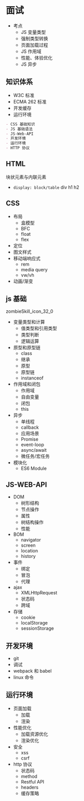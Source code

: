 # 面试

- 考点
  - JS 变量类型
  - 强制类型转换
  - 页面加载过程
  - JS 作用域
  - 性能、体验优化
  - JS 异步

## 知识体系

- W3C 标准
- ECMA 262 标准
- 开发缓存
- 运行环境

```md
- CSS 基础知识
- JS 基础语法
- JS-Web-API
- 开发环境
- 运行环境
- HTTP 协议
```

## HTML

块状元素与内联元素

- `display: block/table` div h1 h2

## CSS

- 布局
  - 盒模型
  - BFC
  - float
  - flex
- 定位
- 图文样式
- 移动端响应式
  - rem
  - media query
  - vw/vh
- 动画/渐变

## js 基础

zombieSkill_icon_32_0

- 变量类型和计算
  - 值类型和引用类型
  - 类型判断
  - 逻辑运算
- 原型和原型链
  - class
  - 继承
  - 原型
  - 原型链
  - instanceof
- 作用域和闭包
  - 作用域
  - 自由变量
  - 闭包
  - this
- 异步
  - 单线程
  - callback
  - 应用场景
  - Promise
  - event-loop
  - async/await
  - 微任务/宏任务
- 模块化
  - ES6 Module

## JS-WEB-API

- DOM
  - 树形结构
  - 节点操作
  - 属性
  - 树结构操作
  - 性能
- BOM
  - navigator
  - screen
  - location
  - history
- 事件
  - 绑定
  - 冒泡
  - 代理
- ajax
  - XMLHttpRequest
  - 状态码
  - 跨域
- 存储
  - cookie
  - localStorage
  - sessionStorage

## 开发环境

- git
- 调试
- webpack 和 babel
- linux 命令

## 运行环境

- 页面加载
  - 加载
  - 渲染
- 性能优化
  - 加载资源优化
  - 渲染优化
- 安全
  - xss
  - csrf
- http 协议
  - 状态码
  - method
  - Restful API
  - headers
  - 缓存策略
